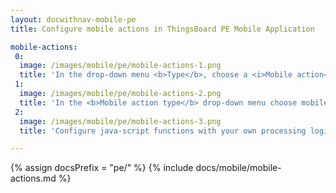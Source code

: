 ```yaml
---
layout: docwithnav-mobile-pe
title: Configure mobile actions in ThingsBoard PE Mobile Application

mobile-actions:
 0:
  image: /images/mobile/pe/mobile-actions-1.png
  title: 'In the drop-down menu <b>Type</b>, choose a <i>Mobile action</i> action type'
 1:
  image: /images/mobile/pe/mobile-actions-2.png
  title: 'In the <b>Mobile action type</b> drop-down menu choose mobile action type you want to set up'
 2:
  image: /images/mobile/pe/mobile-actions-3.png
  title: 'Configure java-script functions with your own processing logic depending on the selected mobile action type.<br>Use help buttons to open details about function definitions and examples.'

---
```


{% assign docsPrefix = "pe/" %}
{% include docs/mobile/mobile-actions.md %}
